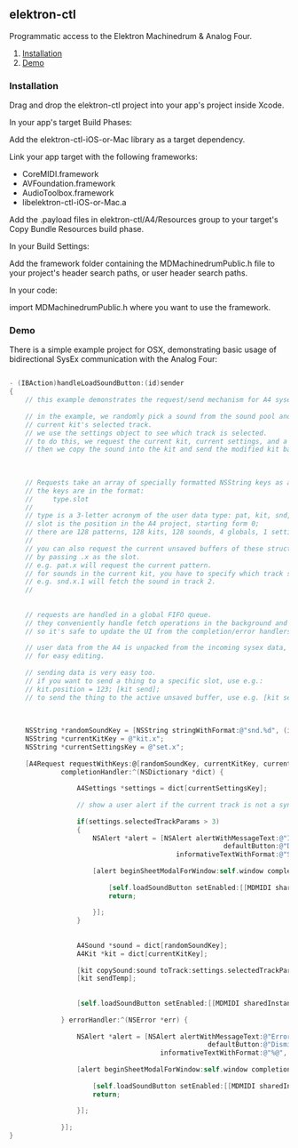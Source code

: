 ## elektron-ctl

Programmatic access to the Elektron Machinedrum & Analog Four.

1. [Installation](#installation)
2. [Demo](#demo)

### Installation

Drag and drop the elektron-ctl project into your app's project inside Xcode.

In your app's target Build Phases:

Add the elektron-ctl-iOS-or-Mac library as a target dependency.

Link your app target with the following frameworks:

- CoreMIDI.framework
- AVFoundation.framework
- AudioToolbox.framework
- libelektron-ctl-iOS-or-Mac.a

Add the .payload files in elektron-ctl/A4/Resources group to your target's Copy Bundle Resources build phase.

In your Build Settings:

Add the framework folder containing the MDMachinedrumPublic.h file to your project's header search paths, or user header search paths.

In your code:

import MDMachinedrumPublic.h where you want to use the framework.

### Demo

There is a simple example project for OSX, demonstrating basic usage of bidirectional SysEx communication with the Analog Four: 

``` Objective-C

- (IBAction)handleLoadSoundButton:(id)sender
{
	// this example demonstrates the request/send mechanism for A4 sysex objects.
	
	// in the example, we randomly pick a sound from the sound pool and copy it into the
	// current kit's selected track.
	// we use the settings object to see which track is selected.
	// to do this, we request the current kit, current settings, and a random sound from the A4.
	// then we copy the sound into the kit and send the modified kit back to the A4.
	
	
	
	// Requests take an array of specially formatted NSString keys as argument;
	// the keys are in the format:
	//     type.slot
	//
	// type is a 3-letter acronym of the user data type: pat, kit, snd, set, glo, son
	// slot is the position in the A4 project, starting form 0;
	// there are 128 patterns, 128 kits, 128 sounds, 4 globals, 1 settings, several songs.
	//
	// you can also request the current unsaved buffers of these structures
	// by passing .x as the slot.
	// e.g. pat.x will request the current pattern.
	// for sounds in the current kit, you have to specify which track sound you want.
	// e.g. snd.x.1 will fetch the sound in track 2.
	//
	
	
	// requests are handled in a global FIFO queue.
	// they conveniently handle fetch operations in the background and always return on the main thread.
	// so it's safe to update the UI from the completion/error handlers.
	
	// user data from the A4 is unpacked from the incoming sysex data, and stuffed into a wrapper
	// for easy editing.
	
	// sending data is very easy too.
	// if you want to send a thing to a specific slot, use e.g.:
	// kit.position = 123; [kit send];
	// to send the thing to the active unsaved buffer, use e.g. [kit sendTemp];
	
	
	
	NSString *randomSoundKey = [NSString stringWithFormat:@"snd.%d", (int)mdmath_randi(0, 127)];
	NSString *currentKitKey = @"kit.x";
	NSString *currentSettingsKey = @"set.x";
	
	[A4Request requestWithKeys:@[randomSoundKey, currentKitKey, currentSettingsKey]
			 completionHandler:^(NSDictionary *dict) {
				
				 A4Settings *settings = dict[currentSettingsKey];
				
				 // show a user alert if the current track is not a synth track
				 
				 if(settings.selectedTrackParams > 3)
				 {
					 NSAlert *alert = [NSAlert alertWithMessageText:@"Invalid track"
													  defaultButton:@"Dismiss" alternateButton:nil otherButton:nil
										  informativeTextWithFormat:@"Select a synth track on your A4"];
					 
					 [alert beginSheetModalForWindow:self.window completionHandler:^(NSModalResponse returnCode) {
						
						 [self.loadSoundButton setEnabled:[[MDMIDI sharedInstance] a4MidiSource] != nil];
						 return;
						 
					 }];
				 }
				 
				 
				 A4Sound *sound = dict[randomSoundKey];
				 A4Kit *kit = dict[currentKitKey];
				 
				 [kit copySound:sound toTrack:settings.selectedTrackParams];
				 [kit sendTemp];
				 
				 
				 [self.loadSoundButton setEnabled:[[MDMIDI sharedInstance] a4MidiSource] != nil];
				 
			 } errorHandler:^(NSError *err) {
				 
				 NSAlert *alert = [NSAlert alertWithMessageText:@"Error"
												  defaultButton:@"Dismiss" alternateButton:nil otherButton:nil
									  informativeTextWithFormat:@"%@", err.description];
				 
				 [alert beginSheetModalForWindow:self.window completionHandler:^(NSModalResponse returnCode) {
					 
					 [self.loadSoundButton setEnabled:[[MDMIDI sharedInstance] a4MidiSource] != nil];
					 return;
					 
				 }];
				 
			 }];
}